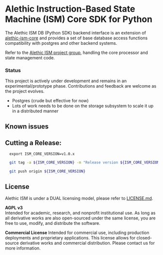 # Alethic Instruction-Based State Machine (ISM) Core SDK for Python

The Alethic ISM DB (Python SDK) backend interface is an extension of [alethic-ism-core](https://github.com/quantumwake/alethic-ism-core) and provides a set of base database access functions compatibility with postgres and other backend systems.

Refer to the [Alethic ISM project group](https://github.com/quantumwake/alethic), handling the core processor and state management code. 

### Status 
This project is actively under development and remains in an experimental/prototype phase. Contributions and feedback are welcome as the project evolves.
- Postgres (crude but effective for now)
- Lots of work needs to be done on the storage subsystem to scale it up in a distributed manner

## Known issues

## Cutting a Release:

```shell
  export ISM_CORE_VERSION=v1.0.x
```

```bash
  git tag -a ${ISM_CORE_VERSION} -m "Release version ${ISM_CORE_VERSION}"
```

```bash
  git push origin ${ISM_CORE_VERSION}
```

## License
Alethic ISM is under a DUAL licensing model, please refer to [LICENSE.md](LICENSE.md).

**AGPL v3**  
Intended for academic, research, and nonprofit institutional use. As long as all derivative works are also open-sourced under the same license, you are free to use, modify, and distribute the software.

**Commercial License**
Intended for commercial use, including production deployments and proprietary applications. This license allows for closed-source derivative works and commercial distribution. Please contact us for more information.

